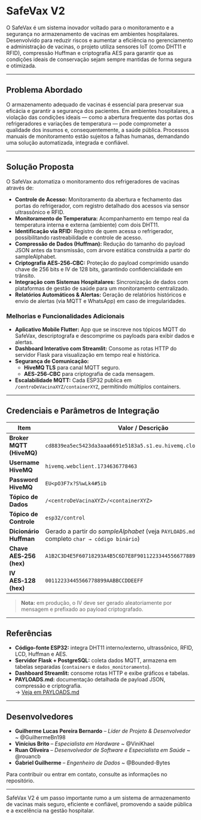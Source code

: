 # SafeVax V2

O SafeVax é um sistema inovador voltado para o monitoramento e a segurança no armazenamento de vacinas em ambientes hospitalares. Desenvolvido para reduzir riscos e aumentar a eficiência no gerenciamento e administração de vacinas, o projeto utiliza sensores IoT (como DHT11 e RFID), compressão Huffman e criptografia AES para garantir que as condições ideais de conservação sejam sempre mantidas de forma segura e otimizada.

---

## Problema Abordado

O armazenamento adequado de vacinas é essencial para preservar sua eficácia e garantir a segurança dos pacientes. Em ambientes hospitalares, a violação das condições ideais — como a abertura frequente das portas dos refrigeradores e variações de temperatura — pode comprometer a qualidade dos insumos e, consequentemente, a saúde pública. Processos manuais de monitoramento estão sujeitos a falhas humanas, demandando uma solução automatizada, integrada e confiável.

---

## Solução Proposta

O SafeVax automatiza o monitoramento dos refrigeradores de vacinas através de:

- **Controle de Acesso:** Monitoramento da abertura e fechamento das portas do refrigerador, com registro detalhado dos acessos via sensor ultrassônico e RFID.  
- **Monitoramento de Temperatura:** Acompanhamento em tempo real da temperatura interna e externa (ambiente) com dois DHT11.  
- **Identificação via RFID:** Registro de quem acessa o refrigerador, possibilitando rastreabilidade e controle de acesso.  
- **Compressão de Dados (Huffman):** Redução do tamanho do payload JSON antes da transmissão, com árvore estática construída a partir do sampleAlphabet.  
- **Criptografia AES‑256‑CBC:** Proteção do payload comprimido usando chave de 256 bits e IV de 128 bits, garantindo confidencialidade em trânsito.  
- **Integração com Sistemas Hospitalares:** Sincronização de dados com plataformas de gestão de saúde para um monitoramento centralizado.  
- **Relatórios Automáticos & Alertas:** Geração de relatórios históricos e envio de alertas (via MQTT e WhatsApp) em caso de irregularidades.

### Melhorias e Funcionalidades Adicionais

- **Aplicativo Mobile Flutter:** App que se inscreve nos tópicos MQTT do SafeVax, descriptografa e descomprime os payloads para exibir dados e alertas.  
- **Dashboard Interativo com Streamlit:** Consome as rotas HTTP do servidor Flask para visualização em tempo real e histórica.  
- **Segurança de Comunicação:**  
  - **HiveMQ TLS** para canal MQTT seguro.  
  - **AES‑256‑CBC** para criptografia de cada mensagem.  
- **Escalabilidade MQTT:** Cada ESP32 publica em `/centroDeVacinaXYZ/containerXYZ`, permitindo múltiplos containers.

---

## Credenciais e Parâmetros de Integração

| Item                          | Valor / Descrição                                                                                     |
|-------------------------------|-------------------------------------------------------------------------------------------------------|
| **Broker MQTT (HiveMQ)**      | `cd8839ea5ec5423da3aaa6691e5183a5.s1.eu.hivemq.cloud:8883` (TLS)                                       |
| **Username HiveMQ**           | `hivemq.webclient.1734636778463`                                                                      |
| **Password HiveMQ**           | `EU<pO3F7x?S%wLk4#5ib`                                                                                |
| **Tópico de Dados**           | `/<centroDeVacinaXYZ>/<containerXYZ>`                                                                |
| **Tópico de Controle**        | `esp32/control`                                                                                       |
| **Dicionário Huffman**        | Gerado a partir do _sampleAlphabet_ (veja `PAYLOADS.md` para mapa completo `char → código binário`) |
| **Chave AES‑256 (hex)**       | `A1B2C3D4E5F60718293A4B5C6D7E8F90112233445566778899AABBCCDDEEFF00`                                   |
| **IV AES‑128 (hex)**          | `00112233445566778899AABBCCDDEEFF`                                                                    |

> **Nota:** em produção, o IV deve ser gerado aleatoriamente por mensagem e prefixado ao payload criptografado.

---

## Referências

- **Código-fonte ESP32:** integra DHT11 interno/externo, ultrassônico, RFID, LCD, Huffman e AES.  
- **Servidor Flask + PostgreSQL:** coleta dados MQTT, armazena em tabelas separadas (`containers` e `dados_monitoramento`).  
- **Dashboard Streamlit:** consome rotas HTTP e exibe gráficos e tabelas.  
- **PAYLOADS.md:** documentação detalhada de payload JSON, compressão e criptografia.  
  → [Veja em PAYLOADS.md](./PAYLOADS.md)

---

## Desenvolvedores

- **Guilherme Lucas Pereira Bernardo** – _Líder de Projeto & Desenvolvedor_ ~ @GuilhermeBn198
- **Vinícius Brito** – _Especialista em Hardware_ ~ @ViniKhael  
- **Ruan Oliveira** – _Desenvolvedor de Software e Especialista em Saúde_ ~ @rouancb  
- **Gabriel Guilherme** – _Engenheiro de Dados_ ~ @Bounded-Bytes  

Para contribuir ou entrar em contato, consulte as informações no repositório.

---

SafeVax V2 é um passo importante rumo a um sistema de armazenamento de vacinas mais seguro, eficiente e confiável, promovendo a saúde pública e a excelência na gestão hospitalar.
